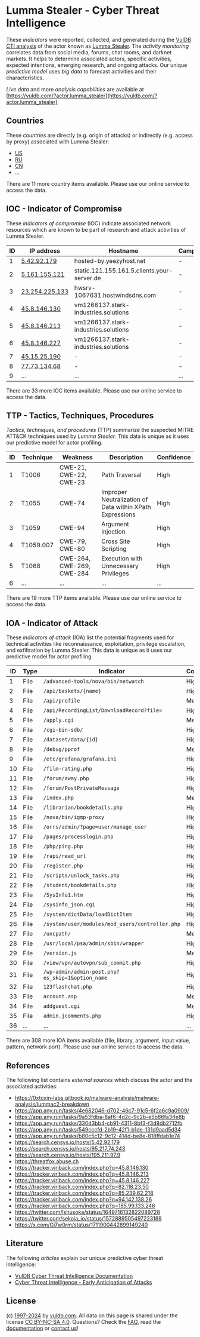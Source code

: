 # Lumma Stealer - Cyber Threat Intelligence

These _indicators_ were reported, collected, and generated during the [VulDB CTI analysis](https://vuldb.com/?kb.cti) of the actor known as [Lumma Stealer](https://vuldb.com/?actor.lumma_stealer). The _activity monitoring_ correlates data from social media, forums, chat rooms, and darknet markets. It helps to determine associated actors, specific activities, expected intentions, emerging research, and ongoing attacks. Our unique _predictive model_ uses _big data_ to forecast activities and their characteristics.

_Live data_ and more _analysis capabilities_ are available at [https://vuldb.com/?actor.lumma_stealer](https://vuldb.com/?actor.lumma_stealer)

## Countries

These _countries_ are directly (e.g. origin of attacks) or indirectly (e.g. access by proxy) associated with Lumma Stealer:

* [US](https://vuldb.com/?country.us)
* [RU](https://vuldb.com/?country.ru)
* [CN](https://vuldb.com/?country.cn)
* ...

There are 11 more country items available. Please use our online service to access the data.

## IOC - Indicator of Compromise

These _indicators of compromise_ (IOC) indicate associated network resources which are known to be part of research and attack activities of Lumma Stealer.

ID | IP address | Hostname | Campaign | Confidence
-- | ---------- | -------- | -------- | ----------
1 | [5.42.92.179](https://vuldb.com/?ip.5.42.92.179) | hosted-by.yeezyhost.net | - | High
2 | [5.161.155.121](https://vuldb.com/?ip.5.161.155.121) | static.121.155.161.5.clients.your-server.de | - | High
3 | [23.254.225.133](https://vuldb.com/?ip.23.254.225.133) | hwsrv-1067631.hostwindsdns.com | - | High
4 | [45.8.146.130](https://vuldb.com/?ip.45.8.146.130) | vm1266137.stark-industries.solutions | - | High
5 | [45.8.146.213](https://vuldb.com/?ip.45.8.146.213) | vm1266137.stark-industries.solutions | - | High
6 | [45.8.146.227](https://vuldb.com/?ip.45.8.146.227) | vm1266137.stark-industries.solutions | - | High
7 | [45.15.25.190](https://vuldb.com/?ip.45.15.25.190) | - | - | High
8 | [77.73.134.68](https://vuldb.com/?ip.77.73.134.68) | - | - | High
9 | ... | ... | ... | ...

There are 33 more IOC items available. Please use our online service to access the data.

## TTP - Tactics, Techniques, Procedures

_Tactics, techniques, and procedures_ (TTP) summarize the suspected MITRE ATT&CK techniques used by _Lumma Stealer_. This data is unique as it uses our predictive model for actor profiling.

ID | Technique | Weakness | Description | Confidence
-- | --------- | -------- | ----------- | ----------
1 | T1006 | CWE-21, CWE-22, CWE-23 | Path Traversal | High
2 | T1055 | CWE-74 | Improper Neutralization of Data within XPath Expressions | High
3 | T1059 | CWE-94 | Argument Injection | High
4 | T1059.007 | CWE-79, CWE-80 | Cross Site Scripting | High
5 | T1068 | CWE-264, CWE-269, CWE-284 | Execution with Unnecessary Privileges | High
6 | ... | ... | ... | ...

There are 19 more TTP items available. Please use our online service to access the data.

## IOA - Indicator of Attack

These _indicators of attack_ (IOA) list the potential fragments used for technical activities like reconnaissance, exploitation, privilege escalation, and exfiltration by Lumma Stealer. This data is unique as it uses our predictive model for actor profiling.

ID | Type | Indicator | Confidence
-- | ---- | --------- | ----------
1 | File | `/advanced-tools/nova/bin/netwatch` | High
2 | File | `/api/baskets/{name}` | High
3 | File | `/api/profile` | Medium
4 | File | `/api/RecordingList/DownloadRecord?file=` | High
5 | File | `/apply.cgi` | Medium
6 | File | `/cgi-bin-sdb/` | High
7 | File | `/dataset/data/{id}` | High
8 | File | `/debug/pprof` | Medium
9 | File | `/etc/grafana/grafana.ini` | High
10 | File | `/film-rating.php` | High
11 | File | `/forum/away.php` | High
12 | File | `/forum/PostPrivateMessage` | High
13 | File | `/index.php` | Medium
14 | File | `/librarian/bookdetails.php` | High
15 | File | `/nova/bin/igmp-proxy` | High
16 | File | `/orrs/admin/?page=user/manage_user` | High
17 | File | `/pages/processlogin.php` | High
18 | File | `/php/ping.php` | High
19 | File | `/rapi/read_url` | High
20 | File | `/register.php` | High
21 | File | `/scripts/unlock_tasks.php` | High
22 | File | `/student/bookdetails.php` | High
23 | File | `/SysInfo1.htm` | High
24 | File | `/sysinfo_json.cgi` | High
25 | File | `/system/dictData/loadDictItem` | High
26 | File | `/system/user/modules/mod_users/controller.php` | High
27 | File | `/uncpath/` | Medium
28 | File | `/usr/local/psa/admin/sbin/wrapper` | High
29 | File | `/version.js` | Medium
30 | File | `/view/vpn/autovpn/sub_commit.php` | High
31 | File | `/wp-admin/admin-post.php?es_skip=1&option_name` | High
32 | File | `123flashchat.php` | High
33 | File | `account.asp` | Medium
34 | File | `addguest.cgi` | Medium
35 | File | `admin.jcomments.php` | High
36 | ... | ... | ...

There are 308 more IOA items available (file, library, argument, input value, pattern, network port). Please use our online service to access the data.

## References

The following list contains _external sources_ which discuss the actor and the associated activities:

* https://0xtoxin-labs.gitbook.io/malware-analysis/malware-analysis/lummac2-breakdown
* https://app.any.run/tasks/4e682046-d702-46c7-91c5-6f2a6c9a0909/
* https://app.any.run/tasks/9a53fdba-8af6-4d2c-9c2b-e5b86fa34e8b
* https://app.any.run/tasks/330d3bb4-cb91-4311-8bf3-f3d8db2712fb
* https://app.any.run/tasks/549cccfd-2b19-42f1-b1de-131d9aad5d34
* https://app.any.run/tasks/b80c5c12-9c12-414d-be8e-818ffdab1e74
* https://search.censys.io/hosts/5.42.92.179
* https://search.censys.io/hosts/95.217.74.243
* https://search.censys.io/hosts/195.211.97.9
* https://threatfox.abuse.ch
* https://tracker.viriback.com/index.php?q=45.8.146.130
* https://tracker.viriback.com/index.php?q=45.8.146.213
* https://tracker.viriback.com/index.php?q=45.8.146.227
* https://tracker.viriback.com/index.php?q=82.118.23.50
* https://tracker.viriback.com/index.php?q=85.239.62.218
* https://tracker.viriback.com/index.php?q=94.142.138.26
* https://tracker.viriback.com/index.php?q=185.99.133.246
* https://twitter.com/Ishusoka/status/1649716132822089728
* https://twitter.com/sekoia_io/status/1572889505497223169
* https://x.com/Gi7w0rm/status/1711900442899149240

## Literature

The following _articles_ explain our unique predictive cyber threat intelligence:

* [VulDB Cyber Threat Intelligence Documentation](https://vuldb.com/?kb.cti)
* [Cyber Threat Intelligence - Early Anticipation of Attacks](https://www.scip.ch/en/?labs.20201022)

## License

(c) [1997-2024](https://vuldb.com/?kb.changelog) by [vuldb.com](https://vuldb.com/?kb.about). All data on this page is shared under the license [CC BY-NC-SA 4.0](https://creativecommons.org/licenses/by-nc-sa/4.0/). Questions? Check the [FAQ](https://vuldb.com/?kb.faq), read the [documentation](https://vuldb.com/?kb) or [contact us](https://vuldb.com/?contact)!
